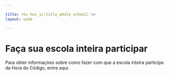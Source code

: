 ```yaml
---

title: <%= hoc_s(:title_whole_school) %>
layout: wide

---
```



# Faça sua escola inteira participar

Para obter informações sobre como fazer com que a escola inteira participe da Hora do Código, entre aqui.


